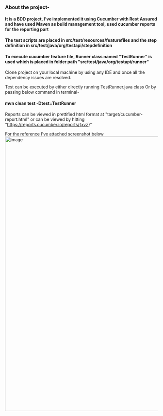 ### About the project-
#### It is a BDD project, I've implemented it using Cucumber with Rest Assured and have used Maven as build management tool, used cucumber reports for the reporting part
#### The test scripts are placed in src/test/resources/featurefiles and the step definition in src/test/java/org/testapi/stepdefinition
#### To execute cucumber feature file, Runner class named "TestRunner" is used which is placed in folder path "src/test/java/org/testapi/runner"

Clone project on your local machine by using any IDE and once all the dependency issues are resolved. 

Test can be executed by either directly running TestRunner.java class 
Or by passing below command in terminal-
#### mvn clean test -Dtest=TestRunner


Reports can be viewed in prettified html format at "target/cucumber-report.html" or can be viewed by hitting "https://reports.cucumber.io/reports/{xyz}"

For the reference I've attached screenshot below
<img width="905" alt="image" src="https://github.com/heena1002/api-automation-test/assets/167614149/182a6261-5a90-4579-a807-f69f262e25e2">
